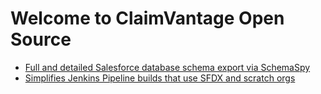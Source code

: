 # Welcome to ClaimVantage Open Source

* [Full and detailed Salesforce database schema export via SchemaSpy](https://claimvantage.github.io/force-metadata-jdbc-driver/)
* [Simplifies Jenkins Pipeline builds that use SFDX and scratch orgs](https://claimvantage.github.io/sfdx-jenkins-shared-library/)
